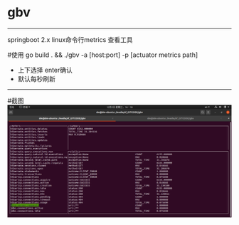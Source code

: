 # gbv
----
springboot 2.x linux命令行metrics 查看工具

#使用
go build . && ./gbv -a [host:port] -p [actuator metrics path]

- 上下选择 enter确认
- 默认每秒刷新



-----
#截图
![screen](./screen.png "screen")
